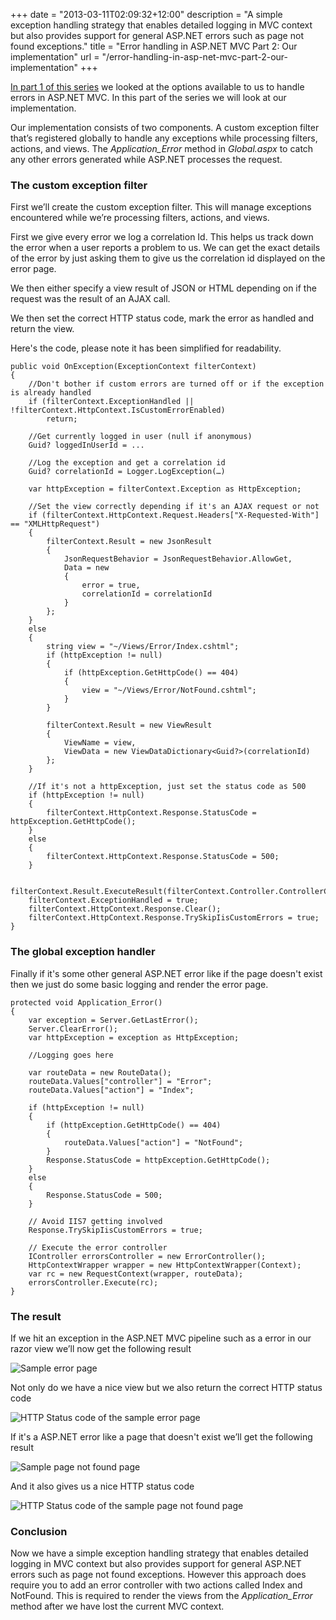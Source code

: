 +++
date = "2013-03-11T02:09:32+12:00"
description = "A simple exception handling strategy that enables detailed logging in MVC context but also provides support for general ASP.NET errors such as page not found exceptions."
title = "Error handling in ASP.NET MVC Part 2: Our implementation"
url = "/error-handling-in-asp-net-mvc-part-2-our-implementation"
+++

[In part 1 of this series](/error-handling-in-asp-net-mvc-part-1-our-options "Michael McKenna's Blog - Error handling in ASP.NET MVC Part 1: Our options") we looked at the options available to us to handle errors in ASP.NET MVC. In this part of the series we will look at our implementation.

Our implementation consists of two components. A custom exception filter that’s registered globally to handle any exceptions while processing filters, actions, and views. The *Application_Error* method in *Global.aspx* to catch any other errors generated while ASP.NET processes the request.

### The custom exception filter

First we’ll create the custom exception filter. This will manage exceptions encountered while we’re processing filters, actions, and views.

First we give every error we log a correlation Id. This helps us track down the error when a user reports a problem to us. We can get the exact details of the error by just asking them to give us the correlation id displayed on the error page.

We then either specify a view result of JSON or HTML depending on if the request was the result of an AJAX call.

We then set the correct HTTP status code, mark the error as handled and return the view.

Here's the code, please note it has been simplified for readability.

    public void OnException(ExceptionContext filterContext)
    {
        //Don't bother if custom errors are turned off or if the exception is already handled
        if (filterContext.ExceptionHandled || !filterContext.HttpContext.IsCustomErrorEnabled)
            return;

        //Get currently logged in user (null if anonymous)
        Guid? loggedInUserId = ...

        //Log the exception and get a correlation id
        Guid? correlationId = Logger.LogException(…)

        var httpException = filterContext.Exception as HttpException;

        //Set the view correctly depending if it's an AJAX request or not
        if (filterContext.HttpContext.Request.Headers["X-Requested-With"] == "XMLHttpRequest")
        {
            filterContext.Result = new JsonResult
            {
                JsonRequestBehavior = JsonRequestBehavior.AllowGet,
                Data = new
                {
                    error = true,
                    correlationId = correlationId
                }
            };
        }
        else
        {
            string view = "~/Views/Error/Index.cshtml";
            if (httpException != null)
            {
                if (httpException.GetHttpCode() == 404)
                {
                    view = "~/Views/Error/NotFound.cshtml";
                }
            }

            filterContext.Result = new ViewResult
            {
                ViewName = view,
                ViewData = new ViewDataDictionary<Guid?>(correlationId)
            };
        }

        //If it's not a httpException, just set the status code as 500
        if (httpException != null)
        {
            filterContext.HttpContext.Response.StatusCode = httpException.GetHttpCode();
        }
        else
        {
            filterContext.HttpContext.Response.StatusCode = 500;
        }
            
        filterContext.Result.ExecuteResult(filterContext.Controller.ControllerContext);
        filterContext.ExceptionHandled = true;
        filterContext.HttpContext.Response.Clear();
        filterContext.HttpContext.Response.TrySkipIisCustomErrors = true;
    }

### The global exception handler

Finally if it's some other general ASP.NET error like if the page doesn't exist then we just do some basic logging and render the error page.

    protected void Application_Error()
    {
        var exception = Server.GetLastError();
        Server.ClearError();
        var httpException = exception as HttpException;

        //Logging goes here

        var routeData = new RouteData();
        routeData.Values["controller"] = "Error";
        routeData.Values["action"] = "Index";

        if (httpException != null)
        {
            if (httpException.GetHttpCode() == 404)
            {
                routeData.Values["action"] = "NotFound";
            }
            Response.StatusCode = httpException.GetHttpCode();
        }
        else
        {
            Response.StatusCode = 500;
        }

        // Avoid IIS7 getting involved
        Response.TrySkipIisCustomErrors = true;

        // Execute the error controller
        IController errorsController = new ErrorController();
        HttpContextWrapper wrapper = new HttpContextWrapper(Context);
        var rc = new RequestContext(wrapper, routeData);
        errorsController.Execute(rc);
    }

### The result

If we hit an exception in the ASP.NET MVC pipeline such as a error in our razor view we’ll now get the following result

![Sample error page](/images/unexpected-error.png)

Not only do we have a nice view but we also return the correct HTTP status code

![HTTP Status code of the sample error page](/images/error-status-code.png)

If it's a ASP.NET error like a page that doesn't exist we’ll get the following result

![Sample page not found page](/images/page-not-found-error.png)

And it also gives us a nice HTTP status code

![HTTP Status code of the sample page not found page](/images/page-not-found-status-code.png)

### Conclusion

Now we have a simple exception handling strategy that enables detailed logging in MVC context but also provides support for general ASP.NET errors such as page not found exceptions. However this approach does require you to add an error controller with two actions called Index and NotFound. This is required to render the views from the *Application_Error* method after we have lost the current MVC context.